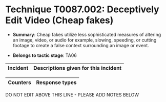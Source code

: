 # Technique T0087.002: Deceptively Edit Video (Cheap fakes)

* **Summary**: Cheap fakes utilize less sophisticated measures of altering an image, video, or audio for example, slowing, speeding, or cutting footage to create a false context surrounding an image or event.

* **Belongs to tactic stage**: TA06


| Incident | Descriptions given for this incident |
| -------- | -------------------- |



| Counters | Response types |
| -------- | -------------- |


DO NOT EDIT ABOVE THIS LINE - PLEASE ADD NOTES BELOW